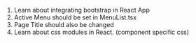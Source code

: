 1. Learn about integrating bootstrap in React App
2. Active Menu should be set in MenuList.tsx
3. Page Title should also be changed 
4. Learn about css modules in React. (component specific css)